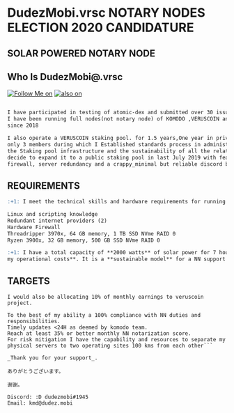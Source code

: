 

# DudezMobi.vrsc NOTARY NODES ELECTION 2020 CANDIDATURE

## SOLAR POWERED NOTARY NODE

## Who Is DudezMobi@.vrsc

<!-- Please don't remove this: Grab your social icons from https://github.com/carlsednaoui/gitsocial -->

<!-- display the social media buttons in your README -->

[![Follow Me on][1.1]][1]
[![also on ][2.1]][2]


<!-- links to social media icons -->
<!-- no need to change these -->

<!-- icons with padding -->

[1.1]: http://i.imgur.com/tXSoThF.png (twitter icon with padding)
[2.1]: http://i.imgur.com/0o48UoR.png (github icon with padding)

<!-- icons without padding -->

[1.2]: http://i.imgur.com/wWzX9uB.png (twitter icon without padding)
[2.2]: http://i.imgur.com/9I6NRUm.png (github icon without padding)


<!-- links to your social media accounts -->
<!-- update these accordingly -->

[1]: https://twitter.com/dudezmobi
[2]: http://www.github.com/dudezmobi





```markdown

I have participated in testing of atomic-dex and submitted over 30 issues.
I have been running full nodes(not notary node) of KOMODO ,VERUSCOIN and EQUALIZER(rip)
since 2018

I also operate a VERUSCOIN staking pool. for 1.5 years,One year in private mode involving 
only 3 members during which I Established standards process in administering and maintaining 
the Staking pool infrastructure and the sustainability of all the related operations,Finaly 
decide to expand it to a public staking pool in last July 2019 with features such as HW 
firewall, server redundancy and a crappy_minimal but reliable discord bot all powred by Sun


```

## REQUIREMENTS

```markdown
:+1: I meet the technical skills and hardware requirements for running a notary node 

Linux and scripting knowledge
Redundant internet providers (2)
Hardware Firewall
Threadripper 3970x, 64 GB memory, 1 TB SSD NVme RAID 0 
Ryzen 3900x, 32 GB memory, 500 GB SSD NVme RAID 0

:+1: I have a total capacity of **2000 watts** of solar power for 7 hours daily, thus **lowering
my operational costs**. It is a **sustainable model** for a NN support infrastructure.
```

## TARGETS

```I would also be allocating 10% of monthly earnings to veruscoin project.```

```I wont give moonshot promises and expectations but I would ensure that realistic key performance indicator are met.
To the best of my ability a 100% compliance with NN duties and responsibilities.
Timely updates <24H as deemed by komodo team.  
Reach at least 35% or better monthly NN notarization score.
For risk mitigation I have the capability and resources to separate my physical servers to two operating sites 100 kms from each other```

_Thank you for your support_.

ありがとうございます。

谢谢。

Discord: :D dudezmobi#1945
Email: kmd@dudez.mobi
